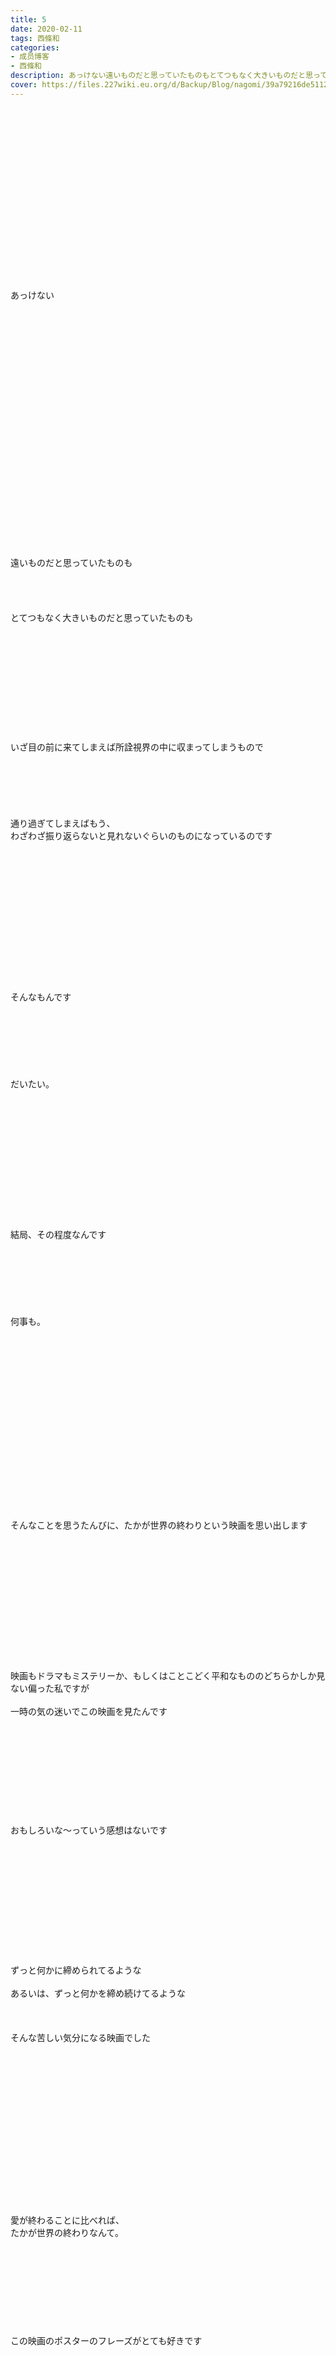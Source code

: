 ```yaml
---
title: 5
date: 2020-02-11
tags: 西條和
categories: 
- 成员博客
- 西條和
description: あっけない遠いものだと思っていたものもとてつもなく大きいものだと思っていたものも...
cover: https://files.227wiki.eu.org/d/Backup/Blog/nagomi/39a79216de5112595febc1e2f7e74.jpg 
---
```

<div class="blog_detail__main">
        ﻿<br/>
<br/>
<br/>
<br/>
<br/>
<br/>
<br/>
<br/>
<br/>
<br/>
<br/>
<br/>
<br/>
<br/>
<br/>
<br/>
<br/>
あっけない<br/>
<br/>
<br/>
<br/>
<br/>
<br/>
<br/>
<br/>
<br/>
<br/>
<br/>
<br/>
<br/>
<br/>
<br/>
<br/>
<br/>
<br/>
<br/>
<br/>
<br/>
<br/>
<br/>
<br/>
<br/>
遠いものだと思っていたものも<br/>
<br/>
<br/>
<br/>
<br/>
とてつもなく大きいものだと思っていたものも<br/>
<br/>
<br/>
<br/>
<br/>
<br/>
<br/>
<br/>
<br/>
<br/>
<br/>
<br/>
いざ目の前に来てしまえば所詮視界の中に収まってしまうもので<br/>
<br/>
<br/>
<br/>
<br/>
<br/>
<br/>
通り過ぎてしまえばもう、<br/>
わざわざ振り返らないと見れないぐらいのものになっているのです<br/>
<br/>
<br/>
<br/>
<br/>
<br/>
<br/>
<br/>
<br/>
<br/>
<br/>
<br/>
<br/>
<br/>
<br/>
そんなもんです<br/>
<br/>
<br/>
<br/>
<br/>
<br/>
<br/>
<br/>
だいたい。<br/>
<br/>
<br/>
<br/>
<br/>
<br/>
<br/>
<br/>
<br/>
<br/>
<br/>
<br/>
<br/>
<br/>
結局、その程度なんです<br/>
<br/>
<br/>
<br/>
<br/>
<br/>
<br/>
<br/>
何事も。<br/>
<br/>
<br/>
<br/>
<br/>
<br/>
<br/>
<br/>
<br/>
<br/>
<br/>
<br/>
<br/>
<br/>
<br/>
<br/>
<br/>
<br/>
<br/>
そんなことを思うたんびに、たかが世界の終わりという映画を思い出します<br/>
<br/>
<br/>
<br/>
<br/>
<br/>
<br/>
<br/>
<br/>
<br/>
<br/>
<br/>
<br/>
<br/>
映画もドラマもミステリーか、もしくはことこどく平和なもののどちらかしか見ない偏った私ですが<br/>
<br/>
一時の気の迷いでこの映画を見たんです<br/>
<br/>
<br/>
<br/>
<br/>
<br/>
<br/>
<br/>
<br/>
<br/>
<br/>
おもしろいな〜っていう感想はないです<br/>
<br/>
<br/>
<br/>
<br/>
<br/>
<br/>
<br/>
<br/>
<br/>
<br/>
<br/>
<br/>
ずっと何かに締められてるような<br/>
<br/>
あるいは、ずっと何かを締め続けてるような<br/>
<br/>
<br/>
<br/>
そんな苦しい気分になる映画でした<br/>
<br/>
<br/>
<br/>
<br/>
<br/>
<br/>
<br/>
<br/>
<br/>
<br/>
<br/>
<br/>
<br/>
<br/>
<br/>
<br/>
愛が終わることに比べれば、<br/>
たかが世界の終わりなんて。<br/>
<br/>
<br/>
<br/>
<br/>
<br/>
<br/>
<br/>
<br/>
<br/>
この映画のポスターのフレーズがとても好きです<br/>
<br/>
<br/>
<br/>
<br/>
<br/>
<br/>
<br/>
<br/>
<br/>
<br/>
<br/>
<br/>
苦しいけど、<br/>
この苦しさを見れてよかったと思うのです<br/>
<br/>
<br/>
<br/>
<br/>
<br/>
むしろ、もうちょっとはやくこの苦しさを見ておくべきだったのかもしれないぐらいに。<br/>
<br/>
<br/>
<br/>
<br/>
<br/>
<br/>
<br/>
<br/>
<br/>
<br/>
<br/>
<br/>
<br/>
<br/>
<br/>
<br/>
<br/>
<br/>
そんなもんだった<br/>
<br/>
そう言えるぐらいがちょうどいい<br/>
<br/>
<br/>
<br/>
<br/>
<br/>
<br/>
<br/>
<br/>
<br/>
<br/>
<br/>
<br/>
<br/>
<br/>
<br/>
<br/>
<br/>
<br/>
<br/>
<br/>
いつかまた、気の迷いで見よう<br/>
<br/>
<br/>
<br/>
<br/>
<br/>
<br/>
<br/>
<br/>
<br/>
<br/>
<br/>
<br/>
<br/>
<br/>
<br/>
<br/>
<br/>
<br/>
<br/>
<br/>
<br/>
<br/>
<br/>
ふぁい<br/>
<br/>
<img src="https://files.227wiki.eu.org/d/Backup/Blog/nagomi/39a79216de5112595febc1e2f7e74.jpg"><br/>
<br/>
<br/>
<br/>
<br/>
<br/>
<br/>
<br/>
<br/>
<br/>
<br/>
とても雲。<br/>
<br/>
<br/>
<br/>
<br/>
<br/>
<br/>
<br/>
<br/>
<br/>
<br/>
なんと22/7がコミックスになって明日、<br/>
<br/>
発売になるそうです！ぱちぱち〜<br/>
<br/>
<br/>
<br/>
<br/>
<br/>
<br/>
<br/>
<br/>
<br/>
<br/>
急な展開にびっくりしておりますがこう見えて割と感動してたりします。<br/>
<br/>
<br/>
<br/>
<br/>
<br/>
<br/>
<br/>
<br/>
TVアニメが始まってから、グッズやらなんやらでみうちゃん達を見る機会が増えましてなんだか不思議な感覚に包まれております<br/>
<br/>
<br/>
<br/>
<br/>
<br/>
<br/>
<br/>
ありがたいことですね<br/>
<br/>
<br/>
<br/>
<br/>
<br/>
<br/>
<br/>
<br/>
<br/>
<br/>
TVアニメももう、5話まで放送が終わりました<br/>
<br/>
<br/>
<br/>
<br/>
<br/>
<br/>
<br/>
<br/>
5話は都ちゃん回、<br/>
<br/>
<br/>
ひっくり返せばええねんで！でした。<br/>
<br/>
<br/>
<br/>
<br/>
<br/>
<br/>
<br/>
<br/>
都ちゃんのツッコミというか言動はですね<br/>
<br/>
私的に本当にツボでして、アフレコ中でも笑っちゃうぐらい好きなのです<br/>
<br/>
<br/>
まあでも実際笑っちゃうとみずはんがもう一回しなくちゃいけなくなるのでがまんがまんであります<br/>
<br/>
<br/>
<br/>
<br/>
<br/>
<br/>
<br/>
<br/>
<br/>
<br/>
<br/>
<br/>
これからも都ちゃんの言動にご注目くださいませ<br/>
<br/>
<br/>
<br/>
<br/>
<br/>
<br/>
<br/>
<br/>
<br/>
<br/>
<br/>
コミックス共々よろしくお願い致します<br/>
<br/>
<br/>
<br/>
<br/>
<br/>
<br/>
<br/>
<br/>
<br/>
<br/>
<br/>
<br/>
<br/>
<br/>
<br/>
<br/>
ではでは<br/>
<br/>
<br/>
<br/>
<br/>
<br/>
<br/>
<br/>
<br/>
<br/>
<br/>
<br/>
<br/>
<br/>
<br/>
<br/>
<br/>
<br/>
<br/>
<br/>
<br/>
<img src="https://files.227wiki.eu.org/d/Backup/Blog/nagomi/39a79216de5112595febc1e2f7e74-01.jpg"><br/>
<br/>
<br/>
<br/>
<br/>
<br/>
<br/>
<br/>
<br/>
<br/>
<br/>
<br/>
<br/>
<img src="https://files.227wiki.eu.org/d/Backup/Blog/nagomi/39a79216de5112595febc1e2f7e74-02.jpg"><br/>
<br/>
<br/>
<br/>
<br/>
<br/>
<br/>
<br/>
<br/>
<br/>
おしまい。
<!--twitter-->

<!--//twitter-->
</img></img></img></div>